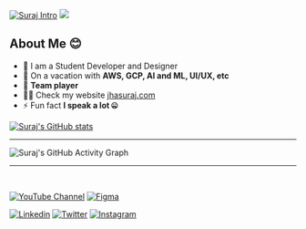 [![Suraj Intro](https://user-images.githubusercontent.com/44930179/179933965-d5f0e35c-bb78-4850-ad44-af35c5a5f2ca.png)](https://jhasuraj.com/)
![](https://visitor-badge.glitch.me/badge?page_id=jhasuraj01)

## About Me 😊
- 🌱 I am a Student Developer and Designer
- 🚀 On a vacation with **AWS, GCP, AI and ML, UI/UX, etc**
- 👯 **Team player**
- 👨‍💻 Check my website [jhasuraj.com](https://jhasuraj.com)
- ⚡ Fun fact **I speak a lot 🤐**

[![Suraj's GitHub stats](https://github-readme-stats.vercel.app/api?username=jhasuraj01&bg_color=172030&title_color=00FFFF&show_icons=true&hide_border=true&text_color=fff&icon_color=E0FFFF)](https://github.com/jhasuraj01)

---

![Suraj's GitHub Activity Graph](https://activity-graph.herokuapp.com/graph?username=jhasuraj01&theme=rogue&hide_border=true&area=true)

---

<br>

[![YouTube Channel](https://img.shields.io/youtube/channel/views/UCtitLVuVrRAtBAkntabOvdg?style=social)](https://youtube.jhasuraj.com/)
[![Figma](https://img.shields.io/badge/Figma-%2B-blue?style=social&logo=figma)](https://figma.jhasuraj.com/)

[![Linkedin](https://img.shields.io/badge/Linkedin-%2B-blue?style=social&logo=linkedin)](https://linkedin.jhasuraj.com/)
[![Twitter](https://img.shields.io/twitter/follow/jhasuraj01?style=social)](https://twitter.jhasuraj.com/)
[![Instagram](https://img.shields.io/badge/Instagram-%2B-blue?style=social&logo=instagram)](https://instagram.jhasuraj.com/)
